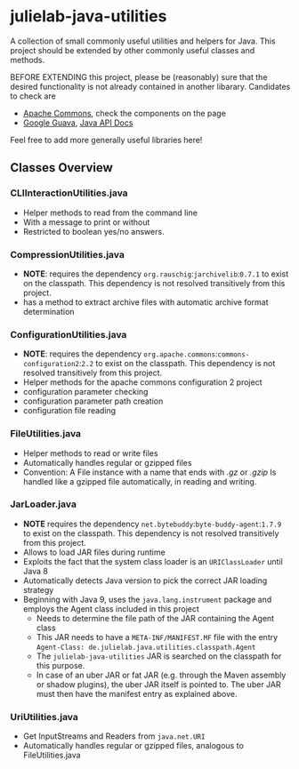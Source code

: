 # julielab-java-utilities
A collection of small commonly useful utilities and helpers for Java.
This project should be extended by other commonly useful classes and methods.

BEFORE EXTENDING this project, please be (reasonably) sure that the desired functionality is not already contained in another libarary. Candidates to check are
* [Apache Commons](https://commons.apache.org), check the components on the page
* [Google Guava](https://commons.apache.org/proper/commons-lang/), [Java API Docs](http://google.github.io/guava/releases/23.0/api/docs/)

Feel free to add more generally useful libraries here!

## Classes Overview

### CLIInteractionUtilities.java
* Helper methods to read from the command line
* With a message to print or without
* Restricted to boolean yes/no answers.
### CompressionUtilities.java
* **NOTE**: requires the dependency `org.rauschig`:`jarchivelib`:`0.7.1` to exist on the classpath. This dependency is not resolved transitively from this project.
* has a method to extract archive files with automatic archive format determination
### ConfigurationUtilities.java
* **NOTE**: requires the dependency `org.apache.commons`:`commons-configuration2`:`2.2` to exist on the classpath. This dependency is not resolved transitively from this project.
* Helper methods for the apache commons configuration 2 project
* configuration parameter checking
* configuration parameter path creation
* configuration file reading
### FileUtilities.java
* Helper methods to read or write files
* Automatically handles regular or gzipped files
* Convention: A File instance with a name that ends with *.gz* or *.gzip* Is handled like a gzipped file automatically, in reading and writing.
### JarLoader.java
* **NOTE** requires the dependency `net.bytebuddy`:`byte-buddy-agent`:`1.7.9` to exist on the classpath. This dependency is not resolved transitively from this project.
* Allows to load JAR files during runtime
* Exploits the fact that the system class loader is an `URIClassLoader` until Java 8
* Automatically detects Java version to pick the correct JAR loading strategy
* Beginning with Java 9, uses the `java.lang.instrument` package and employs the Agent class included in this project
  * Needs to determine the file path of the JAR containing the Agent class
  * This JAR needs to have a `META-INF/MANIFEST.MF` file with the entry `Agent-Class: de.julielab.java.utilities.classpath.Agent`
  * The `julielab-java-utilities` JAR is searched on the classpath for this purpose.
  * In case of an uber JAR or fat JAR (e.g. through the Maven assembly or shadow plugins), the uber JAR itself is pointed to. The uber JAR must then have the manifest entry as explained above.
### UriUtilities.java
* Get InputStreams and Readers from `java.net.URI`
* Automatically handles regular or gzipped files, analogous to FileUtilities.java
